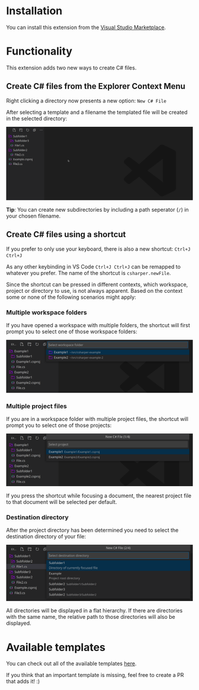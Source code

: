# Installation

You can install this extension from the [Visual Studio Marketplace](https://marketplace.visualstudio.com/items?itemName=tobiastengler.csharper).

# Functionality

This extension adds two new ways to create C# files.

## Create C# files from the Explorer Context Menu

Right clicking a directory now presents a new option: `New C# File`

After selecting a template and a filename the templated file will be created in the selected directory:

<img src="assets/context-menu.gif" alt="Create C# files from the Explorer Context Menu" width=650 />

**Tip**: You can create new subdirectories by including a path seperator (`/`) in your chosen filename.

## Create C# files using a shortcut

If you prefer to only use your keyboard, there is also a new shortcut: `Ctrl+J Ctrl+J`

As any other keybinding in VS Code `Ctrl+J Ctrl+J` can be remapped to whatever you prefer. The name of the shortcut is `csharper.newFile`.

Since the shortcut can be pressed in different contexts, which workspace, project or directory to use, is not always apparent. Based on the context some or none of the following scenarios might apply:

### Multiple workspace folders

If you have opened a workspace with multiple folders, the shortcut will first prompt you to select one of those workspace folders:

<img src="assets/multiple-workspaces.png" alt="Multiple workspace folders" width=650 />

### Multiple project files

If you are in a workspace folder with multiple project files, the shortcut will prompt you to select one of those projects:

<img src="assets/multiple-projects.png" alt="Multiple project files" width=650 />

If you press the shortcut while focusing a document, the nearest project file to that document will be selected per default.

### Destination directory

After the project directory has been determined you need to select the destination directory of your file:

<img src="assets/select-directory.png" alt="Selecting the destination directory" width=650 />

All directories will be displayed in a flat hierarchy. If there are directories with the same name, the relative path to those directories will also be displayed.

# Available templates

You can check out all of the available templates [here](templates).

If you think that an important template is missing, feel free to create a PR that adds it! :)
